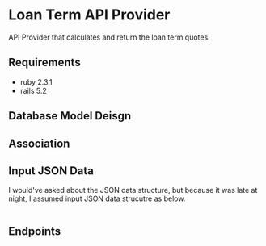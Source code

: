 # Loan Term API Provider

API Provider that calculates and return the loan term quotes.

## Requirements

* ruby 2.3.1
* rails 5.2

## Database Model Deisgn

## Association

## Input JSON Data

I would've asked about the JSON data structure, but because it was late at night, I assumed input JSON data strucutre as below.

```json

```

## Endpoints

